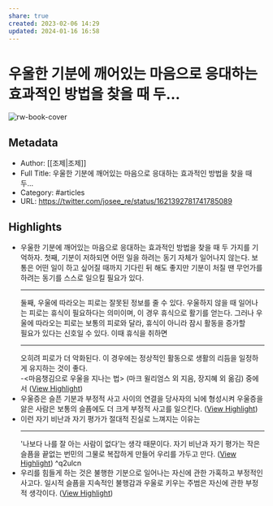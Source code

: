 ```yaml
---
share: true
created: 2023-02-06 14:29
updated: 2024-01-16 16:58
---
```


# 우울한 기분에 깨어있는 마음으로 응대하는 효과적인 방법을 찾을 때 두...

![rw-book-cover](https://pbs.twimg.com/profile_images/1167794231567515648/sNQ4n9qG.jpg)

## Metadata
- Author: [[조제|조제]]
- Full Title: 우울한 기분에 깨어있는 마음으로 응대하는 효과적인 방법을 찾을 때 두...
- Category: #articles
- URL: https://twitter.com/josee_re/status/1621392781741785089

## Highlights
- 우울한 기분에 깨어있는 마음으로 응대하는 효과적인 방법을 찾을 때 두 가지를 기억하자. 첫째, 기분이 저하되면 어떤 일을 하려는 동기 자체가 일어나지 않는다. 보통은 어떤 일이 하고 싶어질 때까지 기다린 뒤 해도 좋지만 기분이 처질 땐 무언가를 하려는 동기를 스스로 일으킬 필요가 있다.
  * * *
  둘째, 우울에 따라오는 피로는 잘못된 정보를 줄 수 있다. 우울하지 않을 때 일어나는 피로는 휴식이 필요하다는 의미이며, 이 경우 휴식으로 활기를 얻는다. 그러나 우울에 따라오는 피로는 보통의 피로와 달라, 휴식이 아니라 잠시 활동을 증가할  
  필요가 있다는 신호일 수 있다. 이때 휴식을 취하면
  * * *
  오히려 피로가 더 악화된다. 이 경우에는 정상적인 활동으로 생활의 리듬을 일정하게 유지하는 것이 좋다.  
  -<마음챙김으로 우울을 지나는 법> (마크 윌리엄스 외 지음, 장지혜 외 옮김) 중에서 ([View Highlight](https://read.readwise.io/read/01grjb5g3kpes550xgctjq55dr))
- 우울증은 슬픈 기분과 부정적 사고 사이의 연결을 당사자의 뇌에 형성시켜 우울증을 앓은 사람은 보통의 슬픔에도 더 크게 부정적 사고를 일으킨다. ([View Highlight](https://read.readwise.io/read/01grjavgpdrs26fge59jxsx21y))
- 이런 자기 비난과 자기 평가가 절대적 진실로 느껴지는 이유는
  * * *
  '나보다 나를 잘 아는 사람이 없다’는 생각 때문이다. 자기 비난과 자기 평가는 작은 슬픔을 끝없는 번민의 그물로 복잡하게 만들어 우리를 가두고 만다. ([View Highlight](https://read.readwise.io/read/01grjb6qabqdpxk511c79afg2p)) ^q2ulcn
- 우리를 힘들게 하는 것은 불행한 기분으로 일어나는 자신에 관한 가혹하고 부정적인 사고다. 일시적 슬픔을 지속적인 불행감과 우울로 키우는 주범은 자신에 관한 부정적 생각이다. ([View Highlight](https://read.readwise.io/read/01grjbg7dd9tg019yfhhfz645w))
